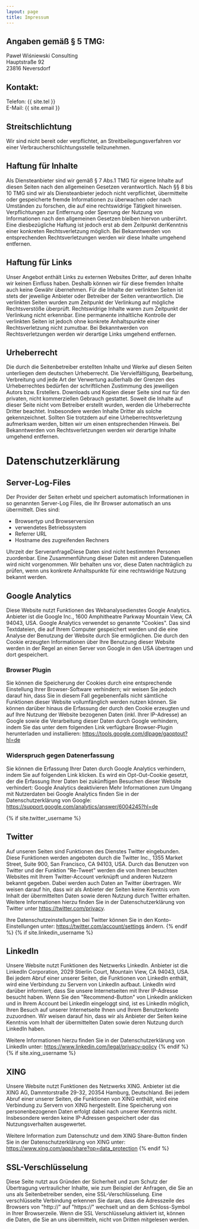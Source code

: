 ```yaml
---
layout: page
title: Impressum
---
```


## Angaben gemäß § 5 TMG:
Paweł Wiśniewski Consulting  
Hauptstraße 92  
23816 Neversdorf  

## Kontakt:
Telefon: {{ site.tel }}  
E-Mail: {{ site.email }}  

## Streitschlichtung
Wir sind nicht bereit oder verpflichtet, an Streitbeilegungsverfahren vor einer
Verbraucherschlichtungsstelle teilzunehmen.

## Haftung für Inhalte
Als Diensteanbieter sind wir gemäß § 7 Abs.1 TMG für eigene Inhalte auf diesen Seiten nach den
allgemeinen Gesetzen verantwortlich. Nach §§ 8 bis 10 TMG sind wir als Diensteanbieter jedoch nicht
verpflichtet, übermittelte oder gespeicherte fremde Informationen zu überwachen oder nach Umständen
zu forschen, die auf eine rechtswidrige Tätigkeit hinweisen.
Verpflichtungen zur Entfernung oder Sperrung der Nutzung von Informationen nach den allgemeinen
Gesetzen bleiben hiervon unberührt. Eine diesbezügliche Haftung ist jedoch erst ab dem Zeitpunkt derKenntnis einer konkreten Rechtsverletzung möglich. Bei Bekanntwerden von entsprechenden
Rechtsverletzungen werden wir diese Inhalte umgehend entfernen.

## Haftung für Links
Unser Angebot enthält Links zu externen Websites Dritter, auf deren Inhalte wir keinen Einfluss haben.
Deshalb können wir für diese fremden Inhalte auch keine Gewähr übernehmen. Für die Inhalte der
verlinkten Seiten ist stets der jeweilige Anbieter oder Betreiber der Seiten verantwortlich. Die verlinkten
Seiten wurden zum Zeitpunkt der Verlinkung auf mögliche Rechtsverstöße überprüft. Rechtswidrige
Inhalte waren zum Zeitpunkt der Verlinkung nicht erkennbar.
Eine permanente inhaltliche Kontrolle der verlinkten Seiten ist jedoch ohne konkrete Anhaltspunkte einer
Rechtsverletzung nicht zumutbar. Bei Bekanntwerden von Rechtsverletzungen werden wir derartige Links
umgehend entfernen.

## Urheberrecht
Die durch die Seitenbetreiber erstellten Inhalte und Werke auf diesen Seiten unterliegen dem deutschen
Urheberrecht. Die Vervielfältigung, Bearbeitung, Verbreitung und jede Art der Verwertung außerhalb der
Grenzen des Urheberrechtes bedürfen der schriftlichen Zustimmung des jeweiligen Autors bzw.
Erstellers. Downloads und Kopien dieser Seite sind nur für den privaten, nicht kommerziellen Gebrauch
gestattet.
Soweit die Inhalte auf dieser Seite nicht vom Betreiber erstellt wurden, werden die Urheberrechte Dritter
beachtet. Insbesondere werden Inhalte Dritter als solche gekennzeichnet. Sollten Sie trotzdem auf eine
Urheberrechtsverletzung aufmerksam werden, bitten wir um einen entsprechenden Hinweis. Bei
Bekanntwerden von Rechtsverletzungen werden wir derartige Inhalte umgehend entfernen.

# Datenschutzerklärung

## Server-Log-Files
Der Provider der Seiten erhebt und speichert automatisch Informationen in so genannten Server-Log
Files, die Ihr Browser automatisch an uns übermittelt. Dies sind:
* Browsertyp und Browserversion
* verwendetes Betriebssystem
* Referrer URL
* Hostname des zugreifenden Rechners

Uhrzeit der ServeranfrageDiese Daten sind nicht bestimmten Personen zuordenbar. Eine Zusammenführung dieser Daten mit
anderen Datenquellen wird nicht vorgenommen. Wir behalten uns vor, diese Daten nachträglich zu
prüfen, wenn uns konkrete Anhaltspunkte für eine rechtswidrige Nutzung bekannt werden.

## Google Analytics
Diese Website nutzt Funktionen des Webanalysedienstes Google Analytics. Anbieter ist die Google Inc.,
1600 Amphitheatre Parkway Mountain View, CA 94043, USA.
Google Analytics verwendet so genannte "Cookies". Das sind Textdateien, die auf Ihrem Computer
gespeichert werden und die eine Analyse der Benutzung der Website durch Sie ermöglichen. Die durch
den Cookie erzeugten Informationen über Ihre Benutzung dieser Website werden in der Regel an einen
Server von Google in den USA übertragen und dort gespeichert.

### Browser Plugin
Sie können die Speicherung der Cookies durch eine entsprechende Einstellung Ihrer Browser-Software
verhindern; wir weisen Sie jedoch darauf hin, dass Sie in diesem Fall gegebenenfalls nicht sämtliche
Funktionen dieser Website vollumfänglich werden nutzen können. Sie können darüber hinaus die
Erfassung der durch den Cookie erzeugten und auf Ihre Nutzung der Website bezogenen Daten (inkl.
Ihrer IP-Adresse) an Google sowie die Verarbeitung dieser Daten durch Google verhindern, indem Sie
das unter dem folgenden Link verfügbare Browser-Plugin herunterladen und installieren:
<https://tools.google.com/dlpage/gaoptout?hl=de>

### Widerspruch gegen Datenerfassung
Sie können die Erfassung Ihrer Daten durch Google Analytics verhindern, indem Sie auf folgenden Link
klicken. Es wird ein Opt-Out-Cookie gesetzt, der die Erfassung Ihrer Daten bei zukünftigen Besuchen
dieser Website verhindert: Google Analytics deaktivieren
Mehr Informationen zum Umgang mit Nutzerdaten bei Google Analytics finden Sie in der
Datenschutzerklärung von Google: <https://support.google.com/analytics/answer/6004245?hl=de>

{% if site.twitter_username %}
## Twitter
Auf unseren Seiten sind Funktionen des Dienstes Twitter eingebunden. Diese Funktionen werden
angeboten durch die Twitter Inc., 1355 Market Street, Suite 900, San Francisco, CA 94103, USA. Durch
das Benutzen von Twitter und der Funktion "Re-Tweet" werden die von Ihnen besuchten Websites mit
Ihrem Twitter-Account verknüpft und anderen Nutzern bekannt gegeben. Dabei werden auch Daten an
Twitter übertragen. Wir weisen darauf hin, dass wir als Anbieter der Seiten keine Kenntnis vom Inhalt der
übermittelten Daten sowie deren Nutzung durch Twitter erhalten. Weitere Informationen hierzu finden Sie
in der Datenschutzerklärung von Twitter unter <https://twitter.com/privacy>.

Ihre Datenschutzeinstellungen bei Twitter können Sie in den Konto-Einstellungen unter:
<https://twitter.com/account/settings> ändern.
{% endif %}
{% if site.linkedin_username %}
## LinkedIn
Unsere Website nutzt Funktionen des Netzwerks LinkedIn. Anbieter ist die LinkedIn Corporation, 2029
Stierlin Court, Mountain View, CA 94043, USA. Bei jedem Abruf einer unserer Seiten, die Funktionen von
LinkedIn enthält, wird eine Verbindung zu Servern von LinkedIn aufbaut. LinkedIn wird darüber informiert,
dass Sie unsere Internetseiten mit Ihrer IP-Adresse besucht haben. Wenn Sie den "Recommend-Button"
von LinkedIn anklicken und in Ihrem Account bei LinkedIn eingeloggt sind, ist es LinkedIn möglich, Ihren
Besuch auf unserer Internetseite Ihnen und Ihrem Benutzerkonto zuzuordnen. Wir weisen darauf hin,
dass wir als Anbieter der Seiten keine Kenntnis vom Inhalt der übermittelten Daten sowie deren Nutzung
durch LinkedIn haben.

Weitere Informationen hierzu finden Sie in der Datenschutzerklärung von LinkedIn unter:
<https://www.linkedin.com/legal/privacy-policy>
{% endif %}
{% if site.xing_username %}
## XING
Unsere Website nutzt Funktionen des Netzwerks XING. Anbieter ist die XING AG, Dammtorstraße 29-32,
20354 Hamburg, Deutschland. Bei jedem Abruf einer unserer Seiten, die Funktionen von XING enthält,
wird eine Verbindung zu Servern von XING hergestellt. Eine Speicherung von personenbezogenen Daten
erfolgt dabei nach unserer Kenntnis nicht. Insbesondere werden keine IP-Adressen gespeichert oder das
Nutzungsverhalten ausgewertet.

Weitere Information zum Datenschutz und dem XING Share-Button finden Sie in der
Datenschutzerklärung von XING unter: <https://www.xing.com/app/share?op=data_protection>
{% endif %}

## SSL-Verschlüsselung
Diese Seite nutzt aus Gründen der Sicherheit und zum Schutz der Übertragung vertraulicher Inhalte, wie
zum Beispiel der Anfragen, die Sie an uns als Seitenbetreiber senden, eine SSL-Verschlüsselung. Eine
verschlüsselte Verbindung erkennen Sie daran, dass die Adresszeile des Browsers von "http://" auf
"https://" wechselt und an dem Schloss-Symbol in Ihrer Browserzeile.
Wenn die SSL Verschlüsselung aktiviert ist, können die Daten, die Sie an uns übermitteln, nicht von
Dritten mitgelesen werden.
